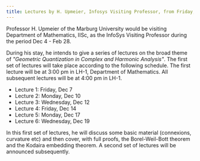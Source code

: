 ```yaml
---
title: Lectures by H. Upmeier, Infosys Visiting Professor, from Friday, December 7, 2018
---
```


Professor H. Upmeier of the Marburg University would be visiting
Department of Mathematics, IISc, as the InfoSys Visiting Professor during the period Dec 4 - Feb 28.


During his stay, he intends to give a series of lectures on the broad theme of _"Geometric
Quantization in Complex and Harmonic Analysis"_. The first set of lectures will take place
according to the following schedule. The first lecture will be at 3:00 pm in LH-1, Department of Mathematics.  All subsequent lectures will be at 4:00 pm in LH-1.

- Lecture 1: Friday, Dec 7
- Lecture 2: Monday, Dec 10
- Lecture 3: Wednesday, Dec 12
- Lecture 4: Friday, Dec 14
- Lecture 5: Monday, Dec 17
- Lecture 6: Wednesday, Dec 19

In this first set of lectures, he will discuss some basic material (connexions, curvature etc) and then cover,
with full proofs, the Borel-Weil-Bott theorem and the Kodaira embedding theorem.  A second set of lectures
will be announced subsequently.

